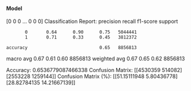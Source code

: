 #### Model
[0 0 0 ... 0 0 0]
Classification Report:
              precision    recall  f1-score   support

           0       0.64      0.90      0.75   5044441
           1       0.71      0.33      0.45   3812372

    accuracy                           0.65   8856813
   macro avg       0.67      0.61      0.60   8856813
weighted avg       0.67      0.65      0.62   8856813

Accuracy: 0.6536779087466338
Confusion Matrix:
[[4530359  514082]
 [2553228 1259144]]
Confusion Matrix (%):
[[51.15111948  5.80436778]
 [28.82784135 14.21667139]]
